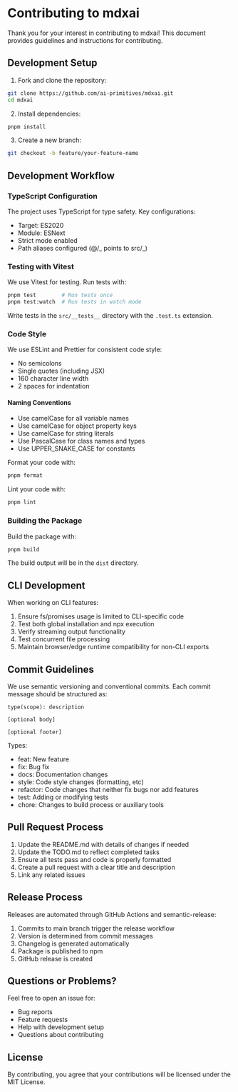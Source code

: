 # Contributing to mdxai

Thank you for your interest in contributing to mdxai! This document provides guidelines and instructions for contributing.

## Development Setup

1. Fork and clone the repository:

```bash
git clone https://github.com/ai-primitives/mdxai.git
cd mdxai
```

2. Install dependencies:

```bash
pnpm install
```

3. Create a new branch:

```bash
git checkout -b feature/your-feature-name
```

## Development Workflow

### TypeScript Configuration

The project uses TypeScript for type safety. Key configurations:

- Target: ES2020
- Module: ESNext
- Strict mode enabled
- Path aliases configured (@/_ points to src/_)

### Testing with Vitest

We use Vitest for testing. Run tests with:

```bash
pnpm test        # Run tests once
pnpm test:watch  # Run tests in watch mode
```

Write tests in the `src/__tests__` directory with the `.test.ts` extension.

### Code Style

We use ESLint and Prettier for consistent code style:

- No semicolons
- Single quotes (including JSX)
- 160 character line width
- 2 spaces for indentation

#### Naming Conventions

- Use camelCase for all variable names
- Use camelCase for object property keys
- Use camelCase for string literals
- Use PascalCase for class names and types
- Use UPPER_SNAKE_CASE for constants

Format your code with:

```bash
pnpm format
```

Lint your code with:

```bash
pnpm lint
```

### Building the Package

Build the package with:

```bash
pnpm build
```

The build output will be in the `dist` directory.

## CLI Development

When working on CLI features:

1. Ensure fs/promises usage is limited to CLI-specific code
2. Test both global installation and npx execution
3. Verify streaming output functionality
4. Test concurrent file processing
5. Maintain browser/edge runtime compatibility for non-CLI exports

## Commit Guidelines

We use semantic versioning and conventional commits. Each commit message should be structured as:

```
type(scope): description

[optional body]

[optional footer]
```

Types:

- feat: New feature
- fix: Bug fix
- docs: Documentation changes
- style: Code style changes (formatting, etc)
- refactor: Code changes that neither fix bugs nor add features
- test: Adding or modifying tests
- chore: Changes to build process or auxiliary tools

## Pull Request Process

1. Update the README.md with details of changes if needed
2. Update the TODO.md to reflect completed tasks
3. Ensure all tests pass and code is properly formatted
4. Create a pull request with a clear title and description
5. Link any related issues

## Release Process

Releases are automated through GitHub Actions and semantic-release:

1. Commits to main branch trigger the release workflow
2. Version is determined from commit messages
3. Changelog is generated automatically
4. Package is published to npm
5. GitHub release is created

## Questions or Problems?

Feel free to open an issue for:

- Bug reports
- Feature requests
- Help with development setup
- Questions about contributing

## License

By contributing, you agree that your contributions will be licensed under the MIT License.
